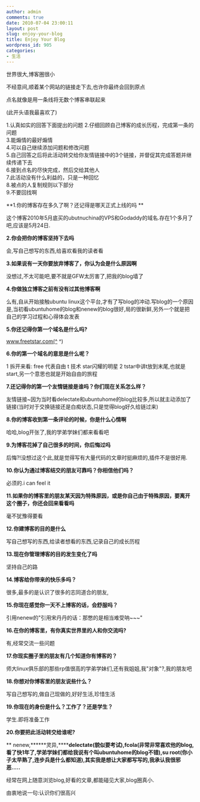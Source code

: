 ```yaml
---
author: admin
comments: true
date: 2010-07-04 23:00:11
layout: post
slug: enjoy-your-blog
title: Enjoy Your Blog
wordpress_id: 905
categories:
- 生活
---
```


世界很大,博客圈很小

不经意间,顺着某个网站的链接走下去,也许你最终会回到原点

点名就像是用一条线将无数个博客串联起来

(此开头语我最喜欢了)

1.认真如实的回答下面提出的问题
2.仔细回顾自己博客的成长历程，完成第一条的问题  
3.能煽情的最好煽情  
4.可以自己继续添加问题和修改问题  
5.自己回答之后将此活动转交给你友情链接中的3个链接，并督促其完成答题并继续传递下去  
6.接到点名的尽快完成，然后交给其他人  
7.此活动没有什么利益的，只是一种回忆  
8.被点的人复制规则以下部分  
9.不要回找啊

**1.你的博客存在多久了啊？还记得是哪天正式上线的吗 **

这个博客2010年5月底买的ubutnuchina的VPS和Godaddy的域名.存在1个多月了吧,应该是5月24日.

**2.你会把你的博客坚持下去吗**

会,写自己想写的东西,给喜欢看我的读者看

**3.如果说有一天你要放弃博客了，你认为会是什么原因啊**

没想过,不太可能吧,要不就是GFW太厉害了,把我的blog墙了

**4.你做独立博客之前有没有过其他博客啊**

么有,自从开始接触ubuntu linux这个平台,才有了写blog的冲动.写blog的一个原因是,当初看ubuntuhome的blog和nenew的blog很好,局的很新鲜,另外一个就是把自己的学习过程和心得体会发表

**5.你还记得你第一个域名是什么吗?**

www.freetstar.com(^ ^)

**6.你的第一个域名的意思是什么呢？**

1 拆开来看: free 代表自由 t 技术 star闪耀的明星  2 tstar中讲t放到末尾,也就是start,另一个意思也就是开始自由的旅程

**7.还记得你的第一个友情链接是谁吗？你们现在关系怎么样？**

友情链接~因为当时看delectate和ubuntuhome的blog比较多,所以就主动添加了链接(当时对于交换链接还是白痴状态,只是觉得blog好久给链过来)

**8.你的博客收到第一条评论的时候，你是什么心情啊**

哈哈,blog开张了,我的学弟学妹们都来看看吧

**9.为博客花掉了自己很多的时间，你后悔过吗**

后悔?!没想过这个此,就是觉得写有大量代码的文章时挺麻烦的,插件不是很好用.

**10.你认为通过博客结交的朋友可靠吗？你相信他们吗？**

必须的.i can feel it

**11.如果你的博客里的朋友某天因为特殊原因，或是你自己由于特殊原因，要离开这个圈子，你还会回来看看吗**

毫不犹豫得要看

**12.你建博客的目的是什么**

写自己想写的东西,给读者想看的东西,记录自己的成长历程

**13.现在你管理博客的目的发生变化了吗**

坚持自己的路

**14.博客给你带来的快乐多吗？**

很多,最多的是认识了很多的志同道合的朋友,

**15.你现在感觉你一天不上博客的话，会舒服吗？**

引用nenew的"引用宋丹丹的话：那憋的是相当难受呐~~~"

**16.在你的博客里，有你真实世界里的人和你交流吗?**

有,经常交流一些问题

**17.你现实圈子里的朋友有几个知道你有博客的？**

师大linux俱乐部的那些rp值很高的学弟学妹们,还有我姐姐,我"对象"?,我的朋友吧

**18.你想对你博客里的朋友说些什么？**

写自己想写的,做自己现做的,好好生活,珍惜生活

**19.你现在的身份是什么？工作了？还是学生？**

学生.即将准备工作

**20.你要把此活动转交给谁呢?**

** nenew,******灵异,******delectate(貌似要考试),fcola(非常非常喜欢他的blog,看了快1年了,学弟学妹们都给我说有个叫ubuntuhome的blog不错),su root(你小子太早熟了,连步兵是什么都知道),其实我是想让大家都写写的,我承认我很邪恶.....**

经常在网上随意浏览blog,好看的文章,都能碰见大家,blog圈真小.

由衷地说一句:认识你们很高兴

